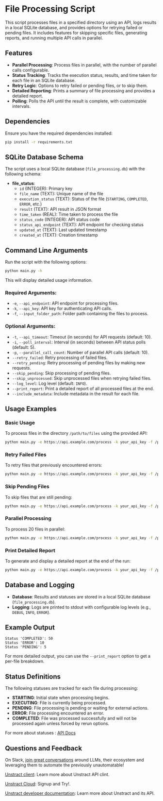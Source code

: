 # File Processing Script

This script processes files in a specified directory using an API, logs results in a local SQLite database, and provides options for retrying failed or pending files. It includes features for skipping specific files, generating reports, and running multiple API calls in parallel.

## Features

- **Parallel Processing**: Process files in parallel, with the number of parallel calls configurable.
- **Status Tracking**: Tracks the execution status, results, and time taken for each file in an SQLite database.
- **Retry Logic**: Options to retry failed or pending files, or to skip them.
- **Detailed Reporting**: Prints a summary of file processing and provides a detailed report.
- **Polling**: Polls the API until the result is complete, with customizable intervals.

## Dependencies

Ensure you have the required dependencies installed:

```bash
pip install -r requirements.txt
```

## SQLite Database Schema

The script uses a local SQLite database (`file_processing.db`) with the following schema:

- **file_status**:
  - `id` (INTEGER): Primary key
  - `file_name` (TEXT): Unique name of the file
  - `execution_status` (TEXT): Status of the file (`STARTING`, `COMPLETED`, `ERROR`, etc.)
  - `result` (TEXT): API result in JSON format
  - `time_taken` (REAL): Time taken to process the file
  - `status_code` (INTEGER): API status code
  - `status_api_endpoint` (TEXT): API endpoint for checking status
  - `updated_at` (TEXT): Last updated timestamp
  - `created_at` (TEXT): Creation timestamp

## Command Line Arguments

Run the script with the following options:

```bash
python main.py -h
```

This will display detailed usage information.

### Required Arguments:

- `-e`, `--api_endpoint`: API endpoint for processing files.
- `-k`, `--api_key`: API key for authenticating API calls.
- `-f`, `--input_folder_path`: Folder path containing the files to process.

### Optional Arguments:

- `-t`, `--api_timeout`: Timeout (in seconds) for API requests (default: 10).
- `-i`, `--poll_interval`: Interval (in seconds) between API status polls (default: 5).
- `-p`, `--parallel_call_count`: Number of parallel API calls (default: 10).
- `--retry_failed`: Retry processing of failed files.
- `--retry_pending`: Retry processing of pending files by making new requests.
- `--skip_pending`: Skip processing of pending files.
- `--skip_unprocessed`: Skip unprocessed files when retrying failed files.
- `--log_level`: Log level (default: `INFO`).
- `--print_report`: Print a detailed report of all processed files at the end.
- `--include_metadata`: Include metadata in the result for each file.

## Usage Examples

### Basic Usage

To process files in the directory `/path/to/files` using the provided API:

```bash
python main.py -e https://api.example.com/process -k your_api_key -f /path/to/files
```

### Retry Failed Files

To retry files that previously encountered errors:

```bash
python main.py -e https://api.example.com/process -k your_api_key -f /path/to/files --retry_failed
```

### Skip Pending Files

To skip files that are still pending:

```bash
python main.py -e https://api.example.com/process -k your_api_key -f /path/to/files --skip_pending
```

### Parallel Processing

To process 20 files in parallel:

```bash
python main.py -e https://api.example.com/process -k your_api_key -f /path/to/files -p 20
```

### Print Detailed Report

To generate and display a detailed report at the end of the run:

```bash
python main.py -e https://api.example.com/process -k your_api_key -f /path/to/files --print_report
```

## Database and Logging

- **Database**: Results and statuses are stored in a local SQLite database (`file_processing.db`).
- **Logging**: Logs are printed to stdout with configurable log levels (e.g., `DEBUG`, `INFO`, `ERROR`).

## Example Output

```
Status 'COMPLETED': 50
Status 'ERROR': 10
Status 'PENDING': 5
```

For more detailed output, you can use the `--print_report` option to get a per-file breakdown.


## Status Definitions

The following statuses are tracked for each file during processing:

- **STARTING**: Initial state when processing begins.
- **EXECUTING**: File is currently being processed.
- **PENDING**: File processing is pending or waiting for external actions.
- **ERROR**: File processing encountered an error.
- **COMPLETED**: File was processed successfully and will not be processed again unless forced by rerun options.

For more about statuses : [API Docs](https://docs.unstract.com/unstract/unstract_platform/api_deployment/unstract_api_deployment_execution_api/#possible-execution-status)


## Questions and Feedback

On Slack, [join great conversations](https://join-slack.unstract.com/) around LLMs, their ecosystem and leveraging them to automate the previously unautomatable!

[Unstract client](https://github.com/Zipstack/unstract-python-client): Learn more about Unstract API clint.

[Unstract Cloud](https://unstract.com/): Signup and Try!.

[Unstract developer documentation](https://docs.unstract.com/): Learn more about Unstract and its API.